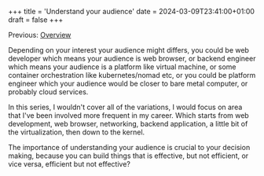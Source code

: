 +++
title = 'Understand your audience'
date = 2024-03-09T23:41:00+01:00
draft = false
+++

Previous: [Overview](/from-kernel-to-user/0-overview/)

Depending on your interest your audience might differs, you could be web developer which means your audience is web browser, or backend engineer which means your audience is a platform like virtual machine, or some container orchestration like kubernetes/nomad etc, or you could be platform engineer which your audience would be closer to bare metal computer, or probably cloud services.

In this series, I wouldn't cover all of the variations, I would focus on area that I've been involved more frequent in my career. Which starts from web development, web browser, networking, backend application, a little bit of the virtualization, then down to the kernel.

The importance of understanding your audience is crucial to your decision making, because you can build things that is effective, but not efficient, or vice versa, efficient but not effective?